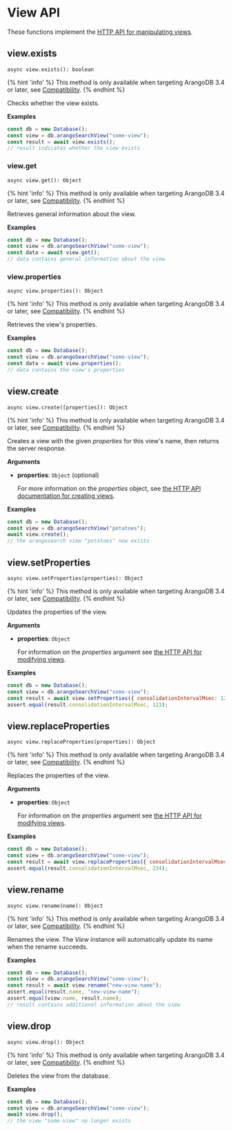<!-- don't edit here, its from https://@github.com/arangodb/arangodbjs.git / docs/Drivers/ -->
# View API

These functions implement the
[HTTP API for manipulating views](../../..//HTTP/Views/index.html).

## view.exists

`async view.exists(): boolean`

{% hint 'info' %}
This method is only available when targeting ArangoDB 3.4 or later,
see [Compatibility](../../GettingStarted/README.md#compatibility).
{% endhint %}

Checks whether the view exists.

**Examples**

```js
const db = new Database();
const view = db.arangoSearchView("some-view");
const result = await view.exists();
// result indicates whether the view exists
```

### view.get

`async view.get(): Object`

{% hint 'info' %}
This method is only available when targeting ArangoDB 3.4 or later,
see [Compatibility](../../GettingStarted/README.md#compatibility).
{% endhint %}

Retrieves general information about the view.

**Examples**

```js
const db = new Database();
const view = db.arangoSearchView("some-view");
const data = await view.get();
// data contains general information about the view
```

### view.properties

`async view.properties(): Object`

{% hint 'info' %}
This method is only available when targeting ArangoDB 3.4 or later,
see [Compatibility](../../GettingStarted/README.md#compatibility).
{% endhint %}

Retrieves the view's properties.

**Examples**

```js
const db = new Database();
const view = db.arangoSearchView("some-view");
const data = await view.properties();
// data contains the view's properties
```

## view.create

`async view.create([properties]): Object`

{% hint 'info' %}
This method is only available when targeting ArangoDB 3.4 or later,
see [Compatibility](../../GettingStarted/README.md#compatibility).
{% endhint %}

Creates a view with the given _properties_ for this view's name,
then returns the server response.

**Arguments**

- **properties**: `Object` (optional)

  For more information on the _properties_ object, see
  [the HTTP API documentation for creating views](../../..//HTTP/Views/ArangoSearch.html).

**Examples**

```js
const db = new Database();
const view = db.arangoSearchView("potatoes");
await view.create();
// the arangosearch view "potatoes" now exists
```

## view.setProperties

`async view.setProperties(properties): Object`

{% hint 'info' %}
This method is only available when targeting ArangoDB 3.4 or later,
see [Compatibility](../../GettingStarted/README.md#compatibility).
{% endhint %}

Updates the properties of the view.

**Arguments**

- **properties**: `Object`

  For information on the _properties_ argument see
  [the HTTP API for modifying views](../../..//HTTP/Views/ArangoSearch.html).

**Examples**

```js
const db = new Database();
const view = db.arangoSearchView("some-view");
const result = await view.setProperties({ consolidationIntervalMsec: 123 });
assert.equal(result.consolidationIntervalMsec, 123);
```

## view.replaceProperties

`async view.replaceProperties(properties): Object`

{% hint 'info' %}
This method is only available when targeting ArangoDB 3.4 or later,
see [Compatibility](../../GettingStarted/README.md#compatibility).
{% endhint %}

Replaces the properties of the view.

**Arguments**

- **properties**: `Object`

  For information on the _properties_ argument see
  [the HTTP API for modifying views](../../..//HTTP/Views/ArangoSearch.html).

**Examples**

```js
const db = new Database();
const view = db.arangoSearchView("some-view");
const result = await view.replaceProperties({ consolidationIntervalMsec: 234 });
assert.equal(result.consolidationIntervalMsec, 234);
```

## view.rename

`async view.rename(name): Object`

{% hint 'info' %}
This method is only available when targeting ArangoDB 3.4 or later,
see [Compatibility](../../GettingStarted/README.md#compatibility).
{% endhint %}

Renames the view. The _View_ instance will automatically update its
name when the rename succeeds.

**Examples**

```js
const db = new Database();
const view = db.arangoSearchView("some-view");
const result = await view.rename("new-view-name");
assert.equal(result.name, "new-view-name");
assert.equal(view.name, result.name);
// result contains additional information about the view
```

## view.drop

`async view.drop(): Object`

{% hint 'info' %}
This method is only available when targeting ArangoDB 3.4 or later,
see [Compatibility](../../GettingStarted/README.md#compatibility).
{% endhint %}

Deletes the view from the database.

**Examples**

```js
const db = new Database();
const view = db.arangoSearchView("some-view");
await view.drop();
// the view "some-view" no longer exists
```

